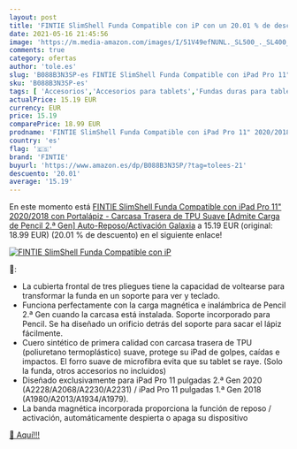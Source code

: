 ```yaml
---
layout: post
title: 'FINTIE SlimShell Funda Compatible con iP con un 20.01 % de descuento'
date: 2021-05-16 21:45:56
image: 'https://m.media-amazon.com/images/I/51V49efNUNL._SL500_._SL400_.jpg'
comments: true
category: ofertas
author: 'tole.es'
slug: 'B088B3N3SP-es FINTIE SlimShell Funda Compatible con iPad Pro 11"...'
sku: 'B088B3N3SP-es'
tags: [ 'Accesorios','Accesorios para tablets','Fundas duras para tablets','Fundas para tablets','Informática','fintie','ipad', ]
actualPrice: 15.19 EUR
currency: EUR
price: 15.19
comparePrice: 18.99 EUR
prodname: 'FINTIE SlimShell Funda Compatible con iPad Pro 11" 2020/2018 con Portalápiz - Carcasa Trasera de TPU Suave [Admite Carga de Pencil 2.ª Gen] Auto-Reposo/Activación  Galaxia'
country: 'es'
flag: '🇪🇸'
brand: 'FINTIE'
buyurl: 'https://www.amazon.es/dp/B088B3N3SP/?tag=tolees-21'
descuento: '20.01'
average: '15.19'
---
```


En este momento está [FINTIE SlimShell Funda Compatible con iPad Pro 11" 2020/2018 con Portalápiz - Carcasa Trasera de TPU Suave [Admite Carga de Pencil 2.ª Gen] Auto-Reposo/Activación  Galaxia](https://www.amazon.es/dp/B088B3N3SP/?tag=tolees-21) a 15.19 EUR (original: 18.99 EUR) (20.01 %  de descuento) en el siguiente enlace!

[![FINTIE SlimShell Funda Compatible con iP](https://m.media-amazon.com/images/I/51V49efNUNL._SL500_._SL400_.jpg)](https://www.amazon.es/dp/B088B3N3SP/?tag=tolees-21)

🔎:

- La cubierta frontal de tres pliegues tiene la capacidad de voltearse para transformar la funda en un soporte para ver y teclado.
- Funciona perfectamente con la carga magnética e inalámbrica de Pencil 2.ª Gen cuando la carcasa está instalada. Soporte incorporado para Pencil. Se ha diseñado un orificio detrás del soporte para sacar el lápiz fácilmente.
- Cuero sintético de primera calidad con carcasa trasera de TPU (poliuretano termoplástico) suave, protege su iPad de golpes, caídas e impactos. El forro suave de microfibra evita que su tablet se raye. (Solo la funda, otros accesorios no incluidos)
- Diseñado exclusivamente para iPad Pro 11 pulgadas 2.ª Gen 2020 (A2228/A2068/A2230/A2231) / iPad Pro 11 pulgadas 1.ª Gen 2018 (A1980/A2013/A1934/A1979).
- La banda magnética incorporada proporciona la función de reposo / activación, automáticamente despierta o apaga su dispositivo

[🛒 Aquí!!!](https://www.amazon.es/dp/B088B3N3SP/?tag=tolees-21)
